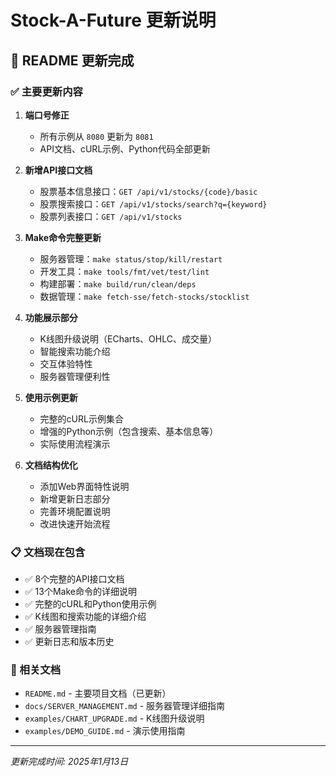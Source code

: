 # Stock-A-Future 更新说明

## 🎉 README 更新完成

### ✅ 主要更新内容

1. **端口号修正** 
   - 所有示例从 `8080` 更新为 `8081`
   - API文档、cURL示例、Python代码全部更新

2. **新增API接口文档**
   - 股票基本信息接口：`GET /api/v1/stocks/{code}/basic`
   - 股票搜索接口：`GET /api/v1/stocks/search?q={keyword}`
   - 股票列表接口：`GET /api/v1/stocks`

3. **Make命令完整更新**
   - 服务器管理：`make status/stop/kill/restart`
   - 开发工具：`make tools/fmt/vet/test/lint`
   - 构建部署：`make build/run/clean/deps`
   - 数据管理：`make fetch-sse/fetch-stocks/stocklist`

4. **功能展示部分**
   - K线图升级说明（ECharts、OHLC、成交量）
   - 智能搜索功能介绍
   - 交互体验特性
   - 服务器管理便利性

5. **使用示例更新**
   - 完整的cURL示例集合
   - 增强的Python示例（包含搜索、基本信息等）
   - 实际使用流程演示

6. **文档结构优化**
   - 添加Web界面特性说明
   - 新增更新日志部分
   - 完善环境配置说明
   - 改进快速开始流程

### 📋 文档现在包含

- ✅ 8个完整的API接口文档
- ✅ 13个Make命令的详细说明
- ✅ 完整的cURL和Python使用示例
- ✅ K线图和搜索功能的详细介绍
- ✅ 服务器管理指南
- ✅ 更新日志和版本历史

### 🔗 相关文档

- `README.md` - 主要项目文档（已更新）
- `docs/SERVER_MANAGEMENT.md` - 服务器管理详细指南
- `examples/CHART_UPGRADE.md` - K线图升级说明
- `examples/DEMO_GUIDE.md` - 演示使用指南

---

*更新完成时间: 2025年1月13日*
